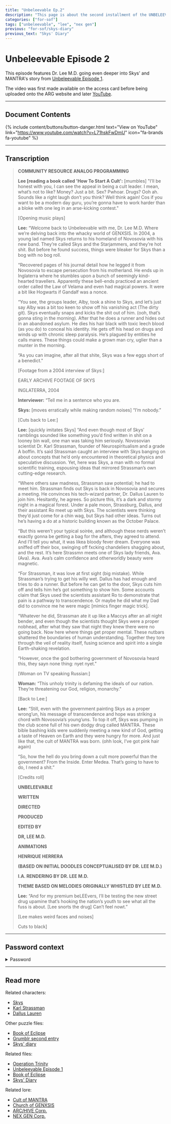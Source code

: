 ```yaml
---
title: "Unbeleevable Ep.2"
description: "This page is about the second installment of the UNBELEEVABLE docu-series, created by Dr. Lee M.D."
categories: ["for-sof"]
tags: ["unbeleevable", "lee", "nex gen"]
previous: "for-sof/skys-diary"
previous_text: "Skys' Diary"
---
```


# Unbeleevable Episode 2

This episode features Dr. Lee M.D. going even deeper into Skys' and MANTRA's story from [Unbeleevable Episode 1](unbeleevable).

The video was first made available on the access card before being uploaded onto the ARG website and later [YouTube](https://www.youtube.com/watch?v=L71hskFwDmU).

***

## Document Contents

{% include content/buttons/button-danger.html text="View on YouTube" link="https://www.youtube.com/watch?v=L71hskFwDmU" icon="fa-brands fa-youtube" %}

***

## Transcription

> **COMMUNITY RESOURCE ANALOG PROGRAMMING**
> 
> **Lee [reading a book called 'How To Start A Cult':** [mumbles] "I’ll be honest with you, 
>I can see the appeal in being a cult leader. I mean, what’s not to like? Money? Just a bit. 
>Sex? Pwhoar. Drugs? Ooh ah. Sounds like a right laugh don’t you think? Well think again! 
>Cos if you want to be a modern day guru, 
>you’re gonna have to work harder than a bloke with one leg in an arse-kicking contest."
>
>[Opening music plays]
>
>**Lee:** “Welcome back to Unbeleevable with me, Dr. Lee M.D. Where we’re delving back into the whacky world of GENXSIS. 
>In 2004, a young lad named Skys returns to his homeland of Novosovia with his new band. 
>They’re called Skys and the Starjammers, and they’re hot shit. 
>But before he found success, things were bleaker for Skys than a bog with no bog roll. 
>
>“Recovered pages of his journal detail how he legged it from Novosovia to escape persecution from his motherland. 
>He ends up in Inglaterra where he stumbles upon a bunch of seemingly kind-hearted travellers. 
>Apparently these bell-ends practiced an ancient order called the Law of Velama and even had magical powers. 
>It were a bit like Hogwarts if Gandalf was a nonce. 
>
>“You see, the groups leader, Alby, took a shine to Skys, 
>and let’s just say Alby was a bit too keen to show off his vanishing act (The dirty git). 
>Skys eventually snaps and kicks the shit out of him. (ooh, that’s gonna sting in the morning). 
>After that he does a runner and hides out in an abandoned asylum. 
>He dies his hair black with toxic leech blood (as you do) to conceal his identity. 
>He gets off his head on drugs and winds up with chronic sleep paralysis. 
>He’s plagued by entities he calls mares. 
>These things could make a grown man cry, uglier than a munter in the morning. 
>
>“As you can imagine, after all that shite, Skys was a few eggs short of a benedict."
>
>[Footage from a 2004 interview of Skys:]
>
>EARLY ARCHIVE FOOTAGE OF SKYS
> 
>INGLATERRA, 2004
>
>**Interviewer:** “Tell me in a sentence who you are.
>
>**Skys:** [moves erratically while making random noises] “I’m nobody.”
>
>[Cuts back to Lee:]
>
>**Lee:** [quickly imitates Skys] 
>“And even though most of Skys’ ramblings sounded like something you’d find written in shit on a looney bin wall, 
>one man was taking him seriously. 
>Novosovian scientist Dr. Karl Strassman, founder of Neurospiritualism and a grade A boffin. 
>It’s said Strassman caught an interview with Skys banging on about concepts that he’d only encountered in theoretical 
>physics and speculative discussion. 
>Yet, here was Skys, a man with no formal scientific training, 
>espousing ideas that mirrored Strassman’s own cutting-edge research.
> 
>“Where others saw madness, Strassman saw potential; he had to meet him. 
>Strassman finds out Skys is back in Novosovia and secures a meeting. 
>He convinces his tech-wizard partner, Dr. Dallus Lauren to join him. 
>Hesitantly, he agrees. So picture this, it’s a dark and stormy night in a magical forest. 
>Under a pale moon, Strassburg, Dallus, and their assistant Ro meet up with Skys. 
>The scientists were thinking they’d just come for a chin wag, but Skys had other ideas. 
>Turns out he’s having a do at a historic building known as the October Palace.
>
>“But this weren’t your typical soirée, and although these nerds weren’t exactly gonna be getting a bag for the afters, 
>they agreed to attend. And I’ll tell you what, it was likea bloody fever dream. 
>Everyone was sniffed off their box, swinging off fxcking chandeliers shagging about, and the rest. 
>It’s here Strassmn meets one of Skys lady friends, Ava. (Ava). Ava. 
>Ava’s calm confidence and otherworldly beauty were magnetic. 
>
>“For Strassman, it was love at first sight (big mistake). 
>While Strassman’s trying to get his willy wet. 
>Dallus has had enough and tries to do a runner. 
>But before he can get to the door, Skys cuts him off and tells him he’s got something to show him. 
>Some accounts claim that Skys used the scientists assistant Ro to demonstrate that pain is a pathway to transcendence. 
>Or maybe he did what my Dad did to convince me he were magic [mimics finger magic trick].
>
>“Whatever he did, Strassman ate it up like a Maccys after an all night bender, 
>and even though the scientists thought Skys were a proper nobhead, 
>after what they saw that night they knew there were no going back. 
>Now here where things get proper mental. 
>These nutbars shattered the boundaries of human understanding. 
>Together they tore through the veil of reality itself, 
>fusing science and spirit into a single Earth-shaking revelation. 
>
>“However, once the god bothering government of Novosovia heard this, they sayn none thing: nyet nyet." 
>
>[Woman on TV speaking Russian:]
>
>**Woman:** “This unholy trinity is defaming the ideals of our nation. 
>They’re threatening our God, religion, monarchy."
>
>[Back to Lee:]
>
>**Lee:** “Still, even with the government painting Skys as a proper wrong’un, 
>his message of transcendence and hope was striking a chord with Novosovia’s young’uns. 
>To top it off, Skys was pumping in the club scene full of his own dodgy drug called MANTRA. 
>These bible bashing kids were suddenly meeting a new kind of God, 
>getting a taste of Heaven on Earth and they were hungry for more. 
>And just like that, the cult of MANTRA was born. (ohh look, I’ve got pink hair again)
>
>“So, how the hell do you bring down a cult more powerful than the government? 
>From the Inside. Enter Medea. 
>That’s going to have to do, I need a shit.”
>
>[Credits roll]
>
>**UNBELEEVABLE**
>
>**WRITTEN**
> 
>**DIRECTED**
> 
>**PRODUCED**
> 
>**EDITED BY**
> 
>**DR, LEE M.D.**
>
>**ANIMATIONS**
> 
>**HENRIQUE HERRERA**
> 
>**(BASED ON INITIAL DOODLES CONCEPTUALISED BY DR. LEE M.D.)**
>
>**I.A. RENDERING BY DR. LEE M.D.**
>
>**THEME BASED ON MELODIES ORIGINALLY WHISTLED BY LEE M.D.**
>
>**Lee:** “And for my premium beLEEvers, 
>I’ll be testing the new street drug upamine that’s hooking the nation’s youth to see what all the fuss is about. 
>[Lee snorts the drug] Can’t feel nowt.”
>
>[Lee makes weird faces and noises]
>
>Cuts to black]

***

## Password context

<details class="password">
<summary>Password</summary>
It's the sliders puzzle in the bottom right corner of the inventory. It shuffles, 
so sadly there is no one solution, but you can view the video on YouTube.

</details>

***

## Read more

Related characters:

- [Skys](../characters/skys)
- [Karl Strassman](../characters/strassman)
- [Dallus Lauren](../characters/dallus-lauren)

Other puzzle files:

- [Book of Eclipse](book-of-eclipse)
- [Grumblr second entry](grumblr2)
- [Skys' diary](skys-diary)

Related files:

- [Operation Trinity](trinity_document)
- [Unbeleevable Episode 1](unbeleevable)
- [Book of Eclipse](book-of-eclipse)
- [Skys' Diary](skys-diary)

Related lore:

- [Cult of MANTRA](../lore/mantra)
- [Church of GENXSIS](../lore/church)
- [ARC/HIVE Corp.](../lore/archive)
- [NEX GEN Corp.](../lore/nex-gen-corporation)